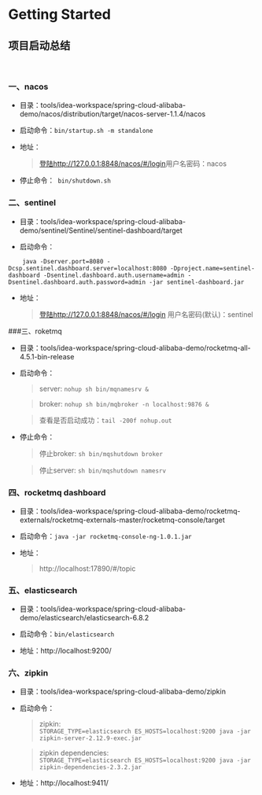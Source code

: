 # Getting Started

## 项目启动总结
﻿
### 一、nacos

- 目录：tools/idea-workspace/spring-cloud-alibaba-demo/nacos/distribution/target/nacos-server-1.1.4/nacos

- 启动命令：``` bin/startup.sh -m standalone ```
- 地址：
    > [登陆http://127.0.0.1:8848/nacos/#/login](http://127.0.0.1:8848/nacos/#/login)用户名密码：nacos

- 停止命令：```  bin/shutdown.sh ```

### 二、sentinel

- 目录：tools/idea-workspace/spring-cloud-alibaba-demo/sentinel/Sentinel/sentinel-dashboard/target

- 启动命令：
```
    java -Dserver.port=8080 -Dcsp.sentinel.dashboard.server=localhost:8080 -Dproject.name=sentinel-dashboard -Dsentinel.dashboard.auth.username=admin -Dsentinel.dashboard.auth.password=admin -jar sentinel-dashboard.jar
```
- 地址：
    > [登陆http://127.0.0.1:8848/nacos/#/login](http://localhost:8080/#/login) 用户名密码(默认)：sentinel



###三、roketmq

- 目录：tools/idea-workspace/spring-cloud-alibaba-demo/rocketmq-all-4.5.1-bin-release

- 启动命令：
 
    > server:    ```nohup sh bin/mqnamesrv & ```
    
    > broker:    ```nohup sh bin/mqbroker -n localhost:9876 & ```
    
    > 查看是否启动成功：```tail -200f nohup.out```

- 停止命令：

    > 停止broker:    ```sh bin/mqshutdown broker```
    
    > 停止server:    ```sh bin/mqshutdown namesrv```


### 四、rocketmq dashboard

- 目录：tools/idea-workspace/spring-cloud-alibaba-demo/rocketmq-externals/rocketmq-externals-master/rocketmq-console/target

- 启动命令：```java -jar rocketmq-console-ng-1.0.1.jar```

- 地址：

    > http://localhost:17890/#/topic

### 五、elasticsearch

- 目录：tools/idea-workspace/spring-cloud-alibaba-demo/elasticsearch/elasticsearch-6.8.2

- 启动命令：```bin/elasticsearch```

- 地址：http://localhost:9200/



### 六、zipkin

- 目录：tools/idea-workspace/spring-cloud-alibaba-demo/zipkin

- 启动命令：

    > zipkin:   
    ````STORAGE_TYPE=elasticsearch ES_HOSTS=localhost:9200 java -jar zipkin-server-2.12.9-exec.jar````
    
    > zipkin dependencies:  
    ````STORAGE_TYPE=elasticsearch ES_HOSTS=localhost:9200 java -jar zipkin-dependencies-2.3.2.jar````

- 地址：http://localhost:9411/



















